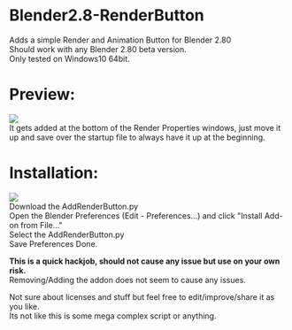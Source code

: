 # Blender2.8-RenderButton
Adds a simple Render and Animation Button for Blender 2.80   
Should work with any Blender 2.80 beta version.  
Only tested on Windows10 64bit. 

# Preview:
![](https://i.imgur.com/6s4AqZ7.png)  
It gets added at the bottom of the Render Properties windows, just move it up and save over the startup file to always have it up at the beginning.

# Installation:
![](https://i.imgur.com/Fqc9YVp.png)  
Download the AddRenderButton.py  
Open the Blender Preferences (Edit - Preferences...) and click "Install Add-on from File..."  
Select the AddRenderButton.py  
Save Preferences
Done.

**This is a quick hackjob, should not cause any issue but use on your own risk.**  
Removing/Adding the addon does not seem to cause any issues.  

Not sure about licenses and stuff but feel free to edit/improve/share it as you like.  
Its not like this is some mega complex script or anything.  
